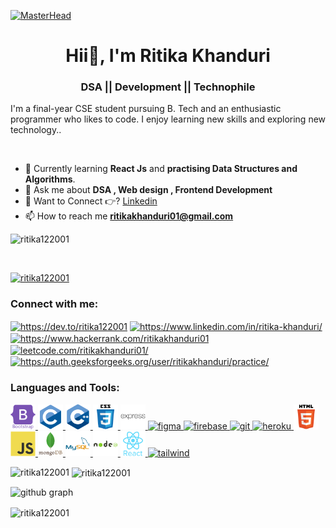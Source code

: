 [![MasterHead](https://user-images.githubusercontent.com/56202980/175778382-8803a652-71c5-4264-9be1-0bca6cf7311c.png)](https://Ritika122201)


<h1 align="center">Hii👋, I'm Ritika Khanduri</h1>
<h3 align="center"> DSA || Development  || Technophile</h3>
<p>I'm a final-year CSE student pursuing  B. Tech and an enthusiastic programmer who likes to code. I enjoy learning new skills and exploring new technology..  <br> 
</p>
<br/>

- 🌱 Currently learning **React Js** and **practising Data Structures and Algorithms**.
- 💬 Ask me about **DSA , Web design , Frontend Development**
- 🙌 Want to Connect 👉? [Linkedin](https://www.linkedin.com/in/ritika-khanduri/)
- 📫 How to reach me **ritikakhanduri01@gmail.com**

<p align="left"> <img src="https://komarev.com/ghpvc/?username=ritika122001&label=Profile%20views&color=0e75b6&style=flat" alt="ritika122001" /> </p>
<br/>


<p align="left"> <a href="https://github.com/ryo-ma/github-profile-trophy"><img src="https://github-profile-trophy.vercel.app/?username=ritika122001" alt="ritika122001" /></a> </p>


<h3 align="left">Connect with me:</h3>
<p align="left">
<a href="https://dev.to/https://dev.to/ritika122001" target="blank"><img align="center" src="https://raw.githubusercontent.com/rahuldkjain/github-profile-readme-generator/master/src/images/icons/Social/devto.svg" alt="https://dev.to/ritika122001" height="30" width="40" /></a>
<a href="https://linkedin.com/in/https://www.linkedin.com/in/ritika-khanduri/" target="blank"><img align="center" src="https://raw.githubusercontent.com/rahuldkjain/github-profile-readme-generator/master/src/images/icons/Social/linked-in-alt.svg" alt="https://www.linkedin.com/in/ritika-khanduri/" height="30" width="40" /></a>
<a href="https://www.hackerrank.com/https://www.hackerrank.com/ritikakhanduri01" target="blank"><img align="center" src="https://raw.githubusercontent.com/rahuldkjain/github-profile-readme-generator/master/src/images/icons/Social/hackerrank.svg" alt="https://www.hackerrank.com/ritikakhanduri01" height="30" width="40" /></a>
<a href="https://www.leetcode.com/leetcode.com/ritikakhanduri01/" target="blank"><img align="center" src="https://raw.githubusercontent.com/rahuldkjain/github-profile-readme-generator/master/src/images/icons/Social/leet-code.svg" alt="leetcode.com/ritikakhanduri01/" height="30" width="40" /></a>
<a href="https://auth.geeksforgeeks.org/user/https://auth.geeksforgeeks.org/user/ritikakhanduri/practice/" target="blank"><img align="center" src="https://raw.githubusercontent.com/rahuldkjain/github-profile-readme-generator/master/src/images/icons/Social/geeks-for-geeks.svg" alt="https://auth.geeksforgeeks.org/user/ritikakhanduri/practice/" height="30" width="40" /></a>
</p>

<h3 align="left">Languages and Tools:</h3>
<p align="left"> <a href="https://getbootstrap.com" target="_blank" rel="noreferrer"> <img src="https://raw.githubusercontent.com/devicons/devicon/master/icons/bootstrap/bootstrap-plain-wordmark.svg" alt="bootstrap" width="40" height="40"/> </a> <a href="https://www.cprogramming.com/" target="_blank" rel="noreferrer"> <img src="https://raw.githubusercontent.com/devicons/devicon/master/icons/c/c-original.svg" alt="c" width="40" height="40"/> </a> <a href="https://www.w3schools.com/cpp/" target="_blank" rel="noreferrer"> <img src="https://raw.githubusercontent.com/devicons/devicon/master/icons/cplusplus/cplusplus-original.svg" alt="cplusplus" width="40" height="40"/> </a> <a href="https://www.w3schools.com/css/" target="_blank" rel="noreferrer"> <img src="https://raw.githubusercontent.com/devicons/devicon/master/icons/css3/css3-original-wordmark.svg" alt="css3" width="40" height="40"/> </a> <a href="https://expressjs.com" target="_blank" rel="noreferrer"> <img src="https://raw.githubusercontent.com/devicons/devicon/master/icons/express/express-original-wordmark.svg" alt="express" width="40" height="40"/> </a> <a href="https://www.figma.com/" target="_blank" rel="noreferrer"> <img src="https://www.vectorlogo.zone/logos/figma/figma-icon.svg" alt="figma" width="40" height="40"/> </a> <a href="https://firebase.google.com/" target="_blank" rel="noreferrer"> <img src="https://www.vectorlogo.zone/logos/firebase/firebase-icon.svg" alt="firebase" width="40" height="40"/> </a> <a href="https://git-scm.com/" target="_blank" rel="noreferrer"> <img src="https://www.vectorlogo.zone/logos/git-scm/git-scm-icon.svg" alt="git" width="40" height="40"/> </a> <a href="https://heroku.com" target="_blank" rel="noreferrer"> <img src="https://www.vectorlogo.zone/logos/heroku/heroku-icon.svg" alt="heroku" width="40" height="40"/> </a> <a href="https://www.w3.org/html/" target="_blank" rel="noreferrer"> <img src="https://raw.githubusercontent.com/devicons/devicon/master/icons/html5/html5-original-wordmark.svg" alt="html5" width="40" height="40"/> </a> <a href="https://developer.mozilla.org/en-US/docs/Web/JavaScript" target="_blank" rel="noreferrer"> <img src="https://raw.githubusercontent.com/devicons/devicon/master/icons/javascript/javascript-original.svg" alt="javascript" width="40" height="40"/> </a> <a href="https://www.mongodb.com/" target="_blank" rel="noreferrer"> <img src="https://raw.githubusercontent.com/devicons/devicon/master/icons/mongodb/mongodb-original-wordmark.svg" alt="mongodb" width="40" height="40"/> </a> <a href="https://www.mysql.com/" target="_blank" rel="noreferrer"> <img src="https://raw.githubusercontent.com/devicons/devicon/master/icons/mysql/mysql-original-wordmark.svg" alt="mysql" width="40" height="40"/> </a> <a href="https://nodejs.org" target="_blank" rel="noreferrer"> <img src="https://raw.githubusercontent.com/devicons/devicon/master/icons/nodejs/nodejs-original-wordmark.svg" alt="nodejs" width="40" height="40"/> </a> <a href="https://reactjs.org/" target="_blank" rel="noreferrer"> <img src="https://raw.githubusercontent.com/devicons/devicon/master/icons/react/react-original-wordmark.svg" alt="react" width="40" height="40"/> </a> <a href="https://tailwindcss.com/" target="_blank" rel="noreferrer"> <img src="https://www.vectorlogo.zone/logos/tailwindcss/tailwindcss-icon.svg" alt="tailwind" width="40" height="40"/> </a> </p>

<p><img align="left" src="https://github-readme-stats.vercel.app/api/top-langs?username=ritika122001&show_icons=true&locale=en&layout=compact" alt="ritika122001" /></p>

<p>&nbsp;<img align="center" src="https://github-readme-stats.vercel.app/api?username=ritika122001&show_icons=true&locale=en" alt="ritika122001" /></p>

![github graph](https://activity-graph.herokuapp.com/graph?username=Ritika122001&theme=react-dark)



<p><img align="center" src="https://github-readme-streak-stats.herokuapp.com/?user=ritika122001&" alt="ritika122001" /></p>
